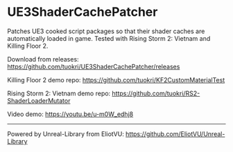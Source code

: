 # UE3ShaderCachePatcher

Patches UE3 cooked script packages so that their shader caches
are automatically loaded in game. Tested with Rising Storm 2: Vietnam
and Killing Floor 2.

Download from releases: https://github.com/tuokri/UE3ShaderCachePatcher/releases

Killing Floor 2 demo repo: https://github.com/tuokri/KF2CustomMaterialTest

Rising Storm 2: Vietnam demo repo: https://github.com/tuokri/RS2-ShaderLoaderMutator

Video demo: https://youtu.be/u-m0W_edhj8

---

Powered by Unreal-Library from EliotVU: https://github.com/EliotVU/Unreal-Library
